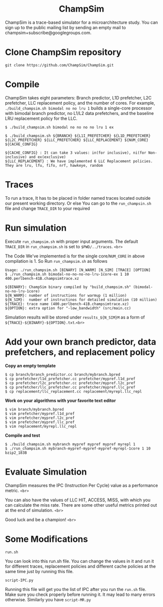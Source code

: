 <p align="center">
  <h1 align="center"> ChampSim </h1>
  <p> ChampSim is a trace-based simulator for a microarchitecture study. You can sign up to the public mailing list by sending an empty mail to champsim+subscribe@googlegroups.com.<p>
</p>

# Clone ChampSim repository

```
git clone https://github.com/ChampSim/ChampSim.git
```

# Compile

ChampSim takes eight parameters: Branch predictor, L1D prefetcher, L2C prefetcher, LLC replacement policy, and the number of cores.
For example, `./build_champsim.sh bimodal no no lru 1` builds a single-core processor with bimodal branch predictor, no L1/L2 data prefetchers, and the baseline LRU replacement policy for the LLC.

```
$ ./build_champsim.sh bimodal no no no no lru 1 ex

$ ./build_champsim.sh ${BRANCH} ${L1I_PREFETCHER} ${L1D_PREFETCHER} ${L2C_PREFETCHER} ${LLC_PREFETCHER} ${LLC_REPLACEMENT} ${NUM_CORE} ${CACHE_CONFIG}

${CACHE_CONFIG} : It can take 3 values: in(for inclusive), ni(for Non-inclusive) and ex(exclusive)
${LLC_REPLACEMENT} : We have implemented 6 LLC Replacement policies. They are lru, lfu, fifo, nrf, hawkeye, random
```

# Traces

To run a trace, It has to be placed in folder named traces located outside our present working directory. Or else You can go to the `run_champsin.sh` file and change `TRACE_DIR` to your required

# Run simulation

Execute `run_champsim.sh` with proper input arguments. The default `TRACE_DIR` in `run_champsim.sh` is set to `$PWD/../traces`. `<br>`

The Code We've implemented is for the single core/`NUM_CORE` in above compilation is 1. So Run `run_champsim.sh` as follows

```
Usage: ./run_champsim.sh [BINARY] [N_WARM] [N_SIM] [TRACE] [OPTION]
$ ./run_champsim.sh bimodal-no-no-no-no-lru-1core-ex 1 10 400.perlbench-41B.champsimtrace.xz

${BINARY}: ChampSim binary compiled by "build_champsim.sh" (bimodal-no-no-lru-1core)
${N_WARM}: number of instructions for warmup (1 million)
${N_SIM}:  number of instructinos for detailed simulation (10 million)
${TRACE}: trace name (400.perlbench-41B.champsimtrace.xz)
${OPTION}: extra option for "-low_bandwidth" (src/main.cc)
```

Simulation results will be stored under `results_${N_SIM}M` as a form of `${TRACE}-${BINARY}-${OPTION}.txt`.`<br>`

# Add your own branch predictor, data prefetchers, and replacement policy

**Copy an empty template**

```
$ cp branch/branch_predictor.cc branch/mybranch.bpred
$ cp prefetcher/l1d_prefetcher.cc prefetcher/mypref.l1d_pref
$ cp prefetcher/l2c_prefetcher.cc prefetcher/mypref.l2c_pref
$ cp prefetcher/llc_prefetcher.cc prefetcher/mypref.llc_pref
$ cp replacement/llc_replacement.cc replacement/myrepl.llc_repl
```

**Work on your algorithms with your favorite text editor**

```
$ vim branch/mybranch.bpred
$ vim prefetcher/mypref.l1d_pref
$ vim prefetcher/mypref.l2c_pref
$ vim prefetcher/mypref.llc_pref
$ vim replacement/myrepl.llc_repl
```

**Compile and test**

```
$ ./build_champsim.sh mybranch mypref mypref mypref myrepl 1
$ ./run_champsim.sh mybranch-mypref-mypref-mypref-myrepl-1core 1 10 bzip2_183B
```

# Evaluate Simulation

ChampSim measures the IPC (Instruction Per Cycle) value as a performance metric. `<br>`

You can also have the values of LLC HIT, ACCESS, MISS, with which you can calculate the miss rate.
There are some other useful metrics printed out at the end of simulation. `<br>`

Good luck and be a champion! `<br>`

# Some Modifications

`run.sh` 

You can look into this run.sh file. You can change the values in it and run it for different traces, replacement policies and different cache policies at the same time just by running this file.

`script-IPC.py`

Running this file will get you the list of IPC after you run the `run.sh` file. Make sure you check properly before running it. It may lead to many errors otherwise. Similarly you have `script-MR.py`
